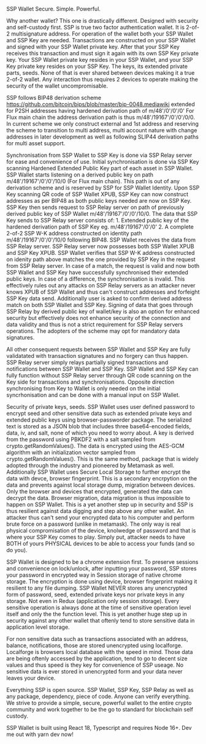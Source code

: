 SSP Wallet
Secure. Simple. Powerful.

Why another wallet?
This one is drastically different. Designed with security and self-custody first.
SSP is true two factor authentication wallet. It is 2-of-2 multisignature address.
For operation of the wallet both your SSP Wallet and SSP Key are needed. 
Transactions are constructed on your SSP Wallet and signed with your SSP Wallet private key.
After that your SSP Key receives this transaction and must sign it again with its own SSP Key private key.
Your SSP Wallet private key resides in your SSP Wallet, and your SSP Key private key resides on your SSP Key.
The keys, its extended private parts, seeds. None of that is ever shared between devices making it a true 2-of-2 wallet.
Any interaction thus requires 2 devices to operate making the security of the wallet uncompromisable.

SSP follows BIP48 derivation scheme <https://github.com/bitcoin/bips/blob/master/bip-0048.mediawiki> extended for P2SH addresses having hardened 
derivation path of m/48'/0'/0'/0'
For Flux main chain the address derivation path is thus  m/48'/19167'/0'/0'/0/0. In current scheme we only construct external and 1st address and reserving
the scheme to transition to multi address, multi account nature with change addresses in later development as well as following SLIP44 derivation paths for 
multi asset support.

Synchronisation from SSP Wallet to SSP Key is done via SSP Relay server for ease and convenience of use.
Initial synchronisation is done via SSP Key scanning Hardened Extended Public Key part of each asset in SSP Wallet. 
SSP Wallet starts listening on a derived public key on path m/48'/19167'/0'/0'/10/0 (For Flux main chain). This path is out of any derivation scheme and is reserved by SSP for SSP Wallet Identity.
Upon SSP Key scanning QR code of SSP Wallet XPUB, SSP Key can now construct addresses as per BIP48 as both public keys needed are now on SSP Key.
SSP Key then sends request to SSP Relay server on path of previously derived public key of SSP Wallet m/48'/19167'/0'/0'/10/0.
The data that SSP Key sends to SSP Relay server consists of:
1\. Extended public key of the hardened derivation path of SSP Key eg. m/48'/19167'/0'/0'
2\. A complete 2-of-2 SSP W-K address constructed on identity path m/48'/19167'/0'/0'/10/0 following BIP48.
SSP Wallet receives the data from SSP Relay server. SSP Relay server now possesses both SSP Wallet XPUB and SSP Key XPUB. SSP Wallet verifies that SSP W-K address constructed on idenity path above
matches the one provided by SSP Key in the request from SSP Relay server. In case of a match, the request is valid and now both SSP Wallet and SSP Key have successfully synchronised their extended public keys. In case of a difference, the synchronisation is invalid. This effectively rules out any attacks on SSP Relay servers as an attacker never knows XPUB of SSP Wallet and thus can't construct addresses and forfeight SSP Key data send.
Additionally user is asked to confirm derived address match on both SSP Wallet and SSP Key.
Signing of data that goes through SSP Relay by derived public key of wallet/key is also an option for enhanced security but effectively does not enhance security of the connection and data validity and thus is not a strict requirement for SSP Relay servers operations. The adopters of the scheme may opt for mandatory data signatures.

All other consequent requests between SSP Wallet and SSP Key are fully validatated with transaction signatures and no forgery can thus happen. SSP Relay server simply relays partially signed transactions and notifications between SSP Wallet and SSP Key. 
SSP Wallet and SSP Key can fully function without SSP Relay server through QR code scanning on the Key side for transactions and synchronisations. Opposite direction synchronising from Key to Wallet is only needed on the initial syncrhonisation and can be done with a manual input on SSP Wallet.

Security of private keys, seeds.
SSP Wallet uses user defined password to encrypt seed and other sensitive data such as extended private keys and extended public keys using browser-passworder package.
The serialized text is stored as a JSON blob that includes three base64-encoded fields, data, iv, and salt, none of which you need to worry about.
A key is derived from the password using PBKDF2 with a salt sampled from crypto.getRandomValues(). The data is encrypted using the AES-GCM algorithm with an initialization vector sampled from crypto.getRandomValues(). This is the same method, package that is widely adopted through the industry and pioneered by Metamask as well. 
Additionally SSP Wallet uses Secure Local Storage to further encrypt the data with devce, browser fingerprint. This is a secondary encrpytion on the data and prevents against local storage dump, migration between devices. Only the browser and devices that encrypted, generated the data can decrypt the data. Browser migration, data migration is thus impossible to happen on SSP Wallet.
This is a yet another step up in security and SSP is thus resilient against data digging and step above any other wallet.
An attacker thus can't send your encrypted data to his computer and perform brute force on a password (unlike in metamask). The only way is real physical compromisation of the device, knolwedge of password and that is where your SSP Key comes to play. Simply put, attacker needs to have BOTH of yours PHYSICAL devices to be able to access your funds (and so do you).

SSP Wallet is designed to be a chrome extension first. To preserve sessions and convenience on lock/unlock, after inputting your password, SSP stores your password in encrypted way in Session storage of native chrome storage. The encryption is done using device, browser fingerprint making it resilient to any file dumping.
SSP Wallet NEVER stores any unencrypted form of password, seed, extended private keys nor private keys in any storage. Not even in Redux (application only session storage). Every sensitive operation is always done at the time of sensitive operation level itself and only the the function level. This is yet another huge step up in security against any other wallet that oftenly tend to store sensitive data in application level storage.

For non sensitive data such as transactions associated with an address, balance, notifications, those are stored unencrypted using localforge. Localforge is browsers local database with the speed in mind. Those data are being oftenly accessed by the application, tend to go to decent size values and thus speed is they key for convenience of SSP useage. No sensitive data is ever stored in unencrypted form and your data never leaves your device.

Everything SSP is open source. SSP Wallet, SSP Key, SSP Relay as well as any package, dependency, piece of code. Anyone can verify everything. We strive to provide a simple, secure, powerful wallet to the entire crypto community and work together to be the go to standard for blockchain self custody.

SSP Wallet is built using React 18, Typescript and requires Node 16+. Dev me out with yarn dev now!
